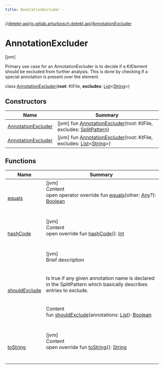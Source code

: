 ```yaml
---
title: AnnotationExcluder -
---
```

//[detekt-api](../../index.md)/[io.gitlab.arturbosch.detekt.api](../index.md)/[AnnotationExcluder](index.md)



# AnnotationExcluder  
 [jvm] 

Primary use case for an AnnotationExcluder is to decide if a KtElement should be excluded from further analysis. This is done by checking if a special annotation is present over the element.

class [AnnotationExcluder](index.md)(**root**: KtFile, **excludes**: [List](https://kotlinlang.org/api/latest/jvm/stdlib/kotlin.collections/-list/index.html)<[String](https://kotlinlang.org/api/latest/jvm/stdlib/kotlin/-string/index.html)>)   


## Constructors  
  
|  Name|  Summary| 
|---|---|
| [AnnotationExcluder](-annotation-excluder.md)|  [jvm] fun [AnnotationExcluder](-annotation-excluder.md)(root: KtFile, excludes: [SplitPattern](../-split-pattern/index.md))   <br>
| [AnnotationExcluder](-annotation-excluder.md)|  [jvm] fun [AnnotationExcluder](-annotation-excluder.md)(root: KtFile, excludes: [List](https://kotlinlang.org/api/latest/jvm/stdlib/kotlin.collections/-list/index.html)<[String](https://kotlinlang.org/api/latest/jvm/stdlib/kotlin/-string/index.html)>)   <br>


## Functions  
  
|  Name|  Summary| 
|---|---|
| [equals](../../io.gitlab.arturbosch.detekt.api.internal/-simple-notification/index.md#kotlin/Any/equals/#kotlin.Any?/PointingToDeclaration/)| [jvm]  <br>Content  <br>open operator override fun [equals](../../io.gitlab.arturbosch.detekt.api.internal/-simple-notification/index.md#kotlin/Any/equals/#kotlin.Any?/PointingToDeclaration/)(other: [Any](https://kotlinlang.org/api/latest/jvm/stdlib/kotlin/-any/index.html)?): [Boolean](https://kotlinlang.org/api/latest/jvm/stdlib/kotlin/-boolean/index.html)  <br><br><br>
| [hashCode](../../io.gitlab.arturbosch.detekt.api.internal/-simple-notification/index.md#kotlin/Any/hashCode/#/PointingToDeclaration/)| [jvm]  <br>Content  <br>open override fun [hashCode](../../io.gitlab.arturbosch.detekt.api.internal/-simple-notification/index.md#kotlin/Any/hashCode/#/PointingToDeclaration/)(): [Int](https://kotlinlang.org/api/latest/jvm/stdlib/kotlin/-int/index.html)  <br><br><br>
| [shouldExclude](should-exclude.md)| [jvm]  <br>Brief description  <br><br><br>Is true if any given annotation name is declared in the SplitPattern which basically describes entries to exclude.<br><br>  <br>Content  <br>fun [shouldExclude](should-exclude.md)(annotations: [List](https://kotlinlang.org/api/latest/jvm/stdlib/kotlin.collections/-list/index.html)<KtAnnotationEntry>): [Boolean](https://kotlinlang.org/api/latest/jvm/stdlib/kotlin/-boolean/index.html)  <br><br><br>
| [toString](../../io.gitlab.arturbosch.detekt.api.internal/-path-filters/-companion/index.md#kotlin/Any/toString/#/PointingToDeclaration/)| [jvm]  <br>Content  <br>open override fun [toString](../../io.gitlab.arturbosch.detekt.api.internal/-path-filters/-companion/index.md#kotlin/Any/toString/#/PointingToDeclaration/)(): [String](https://kotlinlang.org/api/latest/jvm/stdlib/kotlin/-string/index.html)  <br><br><br>

